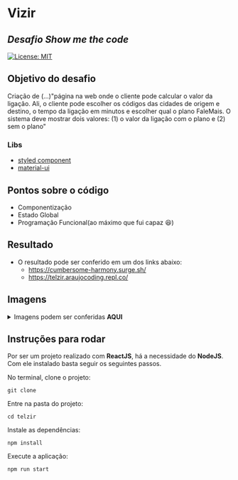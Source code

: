# Vizir
## *Desafio Show me the code*

[![License: MIT](https://img.shields.io/badge/License-MIT-yellow.svg)](https://github.com/Pereira-Araujo/users-api/blob/main/LICENSE.md)

## Objetivo do desafio

Criação de (...)"página na web onde o cliente pode calcular o valor da ligação. Ali, o cliente pode escolher os
códigos das cidades de origem e destino, o tempo da ligação em minutos e escolher qual o
plano FaleMais. O sistema deve mostrar dois valores: (1) o valor da ligação com o plano e (2)
sem o plano"

### Libs
- [styled component](https://styled-components.com/)
- [material-ui](https://material-ui.com/pt/)

## Pontos sobre o código

 - Componentização
 - Estado Global
 - Programação Funcional(ao máximo que fui capaz 😆)

## Resultado
-  O resultado pode ser conferido em um dos links abaixo:
   -   https://cumbersome-harmony.surge.sh/
   -   https://telzir.araujocoding.repl.co/
  

## Imagens 
<details>
  <summary>Imagens podem ser conferidas <b>AQUI</b> </summary>
  
  <h2>Versão desktop<h2>
    
    

![image](https://user-images.githubusercontent.com/60116988/123711158-5f1d5400-d846-11eb-9496-48a5c8370f4d.png)
    ![image](https://user-images.githubusercontent.com/60116988/123711196-72c8ba80-d846-11eb-9731-618062913bc0.png)

  
  
  <h2>Versão mobile<h2>
    
 
 ![image](https://user-images.githubusercontent.com/60116988/123711271-98ee5a80-d846-11eb-9706-e1c464503ecc.png)![image](https://user-images.githubusercontent.com/60116988/123711320-aefc1b00-d846-11eb-8cc0-61a7bad91274.png)



</details>

## Instruções para rodar
Por ser um projeto realizado com **ReactJS**, há a necessidade do **NodeJS**. Com ele instalado basta seguir os seguintes passos.

No terminal, clone o projeto:
```
git clone 
```

Entre na pasta do projeto:
```
cd telzir
```

Instale as dependências:
```
npm install
```

Execute a aplicação:
```
npm run start 
```
